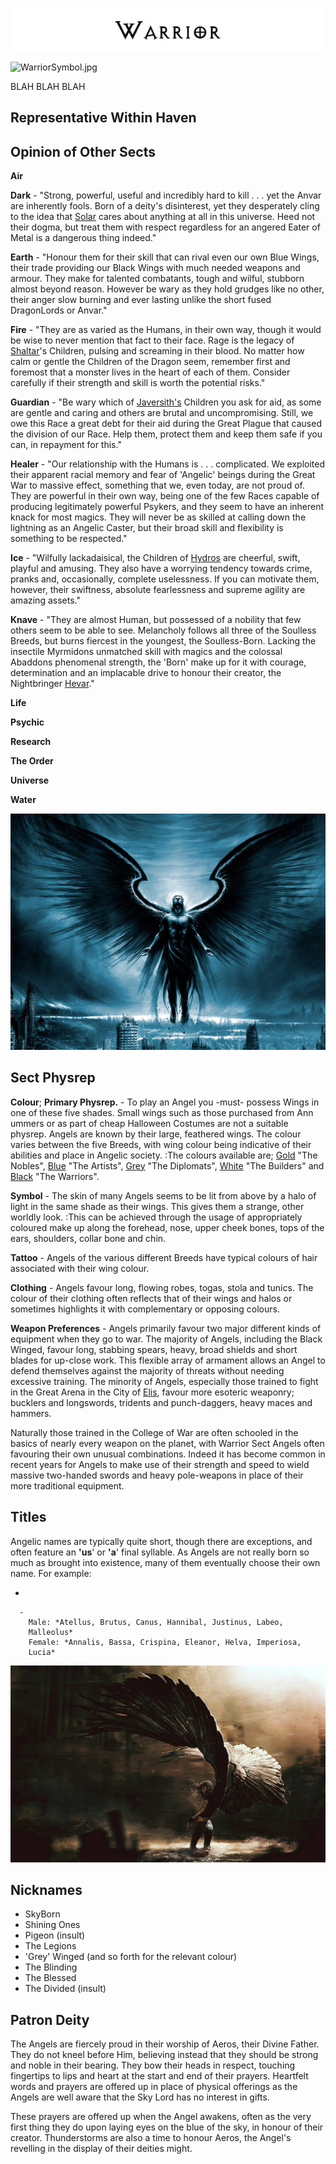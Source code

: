 

<div class="center" style="width: auto; margin-left: auto; margin-right: auto;">

![<File:Warrior.jpg>](Warrior.jpg "File:Warrior.jpg")

</div>

![WarriorSymbol.jpg](WarriorSymbol.jpg "WarriorSymbol.jpg")

BLAH BLAH BLAH

## **Representative Within Haven**

## **Opinion of Other Sects**

**Air**

**Dark** - "Strong, powerful, useful and incredibly hard to kill . . .
yet the Anvar are inherently fools. Born of a deity's disinterest, yet
they desperately cling to the idea that
[Solar](Solar_the_Blinding "wikilink") cares about anything at all in
this universe. Heed not their dogma, but treat them with respect
regardless for an angered Eater of Metal is a dangerous thing indeed."

**Earth** - "Honour them for their skill that can rival even our own
Blue Wings, their trade providing our Black Wings with much needed
weapons and armour. They make for talented combatants, tough and wilful,
stubborn almost beyond reason. However be wary as they hold grudges like
no other, their anger slow burning and ever lasting unlike the short
fused DragonLords or Anvar."

**Fire** - "They are as varied as the Humans, in their own way, though
it would be wise to never mention that fact to their face. Rage is the
legacy of [Shaltar](Shaltar_the_AllFather "wikilink")'s Children,
pulsing and screaming in their blood. No matter how calm or gentle the
Children of the Dragon seem, remember first and foremost that a monster
lives in the heart of each of them. Consider carefully if their strength
and skill is worth the potential risks."

**Guardian** - "Be wary which of
[Javersith's](Javersith_the_Sorrowful "wikilink") Children you ask for
aid, as some are gentle and caring and others are brutal and
uncompromising. Still, we owe this Race a great debt for their aid
during the Great Plague that caused the division of our Race. Help them,
protect them and keep them safe if you can, in repayment for this."

**Healer** - "Our relationship with the Humans is . . . complicated. We
exploited their apparent racial memory and fear of 'Angelic' beings
during the Great War to massive effect, something that we, even today,
are not proud of. They are powerful in their own way, being one of the
few Races capable of producing legitimately powerful Psykers, and they
seem to have an inherent knack for most magics. They will never be as
skilled at calling down the lightning as an Angelic Caster, but their
broad skill and flexibility is something to be respected."

**Ice** - "Wilfully lackadaisical, the Children of
[Hydros](Hydros_the_Laughing_God "wikilink") are cheerful, swift,
playful and amusing. They also have a worrying tendency towards crime,
pranks and, occasionally, complete uselessness. If you can motivate
them, however, their swiftness, absolute fearlessness and supreme
agility are amazing assets."

**Knave** - "They are almost Human, but possessed of a nobility that few
others seem to be able to see. Melancholy follows all three of the
Soulless Breeds, but burns fiercest in the youngest, the Soulless-Born.
Lacking the insectile Myrmidons unmatched skill with magics and the
colossal Abaddons phenomenal strength, the 'Born' make up for it with
courage, determination and an implacable drive to honour their creator,
the Nightbringer [Hevar](Hevar_the_Nightbringer "wikilink")."

**Life**

**Psychic**

**Research**

**The Order**

**Universe**

**Water**

![test2angel.jpg](test2angel.jpg "test2angel.jpg")

## **Sect Physrep**

**Colour**; **Primary Physrep.** - To play an Angel you -must- possess
Wings in one of these five shades. Small wings such as those purchased
from Ann ummers or as part of cheap Halloween Costumes are not a
suitable physrep. Angels are known by their large, feathered wings. The
colour varies between the five Breeds, with wing colour being indicative
of their abilities and place in Angelic society.
:The colours available are; [Gold](Gold_Winged_Angel "wikilink") "The
Nobles", [Blue](Blue_Winged_Angel "wikilink") "The Artists",
[Grey](Grey_Winged_Angel "wikilink") "The Diplomats",
[White](White_Winged_Angel "wikilink") "The Builders" and
[Black](Black_Winged_Angel "wikilink") "The Warriors".

**Symbol** - The skin of many Angels seems to be lit from above by a
halo of light in the same shade as their wings. This gives them a
strange, other worldly look.
:This can be achieved through the usage of appropriately coloured make
up along the forehead, nose, upper cheek bones, tops of the ears,
shoulders, collar bone and chin.

**Tattoo** - Angels of the various different Breeds have typical colours
of hair associated with their wing colour.

**Clothing** - Angels favour long, flowing robes, togas, stola and
tunics. The colour of their clothing often reflects that of their wings
and halos or sometimes highlights it with complementary or opposing
colours.

**Weapon Preferences** - Angels primarily favour two major different
kinds of equipment when they go to war. The majority of Angels,
including the Black Winged, favour long, stabbing spears, heavy, broad
shields and short blades for up-close work. This flexible array of
armament allows an Angel to defend themselves against the majority of
threats without needing excessive training. The minority of Angels,
especially those trained to fight in the Great Arena in the City of
[Elis](Elis,_Angel_City_of_War "wikilink"), favour more esoteric
weaponry; bucklers and longswords, tridents and punch-daggers, heavy
maces and hammers.

Naturally those trained in the College of War are often schooled in the
basics of nearly every weapon on the planet, with Warrior Sect Angels
often favouring their own unusual combinations. Indeed it has become
common in recent years for Angels to make use of their strength and
speed to wield massive two-handed swords and heavy pole-weapons in place
of their more traditional equipment.

## **Titles**

Angelic names are typically quite short, though there are exceptions,
and often feature an **'us**' or **'a**' final syllable. As Angels are
not really born so much as brought into existence, many of them
eventually choose their own name. For example:

  -

      -
        Male: *Atellus, Brutus, Canus, Hannibal, Justinus, Labeo,
        Malleolus*
        Female: *Annalis, Bassa, Crispina, Eleanor, Helva, Imperiosa,
        Lucia*

![test3angel.jpg](test3angel.jpg "test3angel.jpg")

## **Nicknames**

  - SkyBorn
  - Shining Ones
  - Pigeon (insult)
  - The Legions
  - 'Grey' Winged (and so forth for the relevant colour)
  - The Blinding
  - The Blessed
  - The Divided (insult)

## **Patron Deity**

The Angels are fiercely proud in their worship of Aeros, their Divine
Father. They do not kneel before Him, believing instead that they should
be strong and noble in their bearing. They bow their heads in respect,
touching fingertips to lips and heart at the start and end of their
prayers. Heartfelt words and prayers are offered up in place of physical
offerings as the Angels are well aware that the Sky Lord has no interest
in gifts.

These prayers are offered up when the Angel awakens, often as the very
first thing they do upon laying eyes on the blue of the sky, in honour
of their creator. Thunderstorms are also a time to honour Aeros, the
Angel's revelling in the display of their deities might.